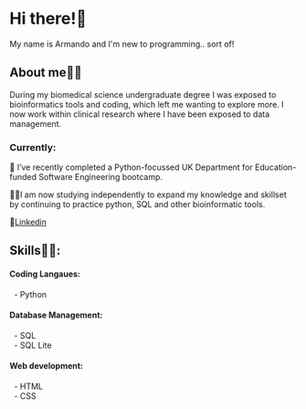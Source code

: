<h1> Hi there!👋</h1>
My name is Armando and I'm new to programming.. sort of! 

<h2>About me👨‍🔬</h2>
During my biomedical science undergraduate degree I was exposed to bioinformatics tools and coding, which left me wanting to explore more. I now work within clinical research where I have been exposed to data management.

<h3> Currently:</h3>
<p>🔭 I’ve recently completed a Python-focussed UK Department for Education-funded Software Engineering bootcamp. 
  
👨‍💻I am now studying independently to expand my knowledge and skillset by continuing to practice python, SQL and other bioinformatic tools. </p>

📲[Linkedin](https://www.linkedin.com/in/armando-lobete/)

<h2>Skills🤹‍♂️:</h2>
<h4>Coding Langaues:</h4>
<p> &nbsp; - Python </p>

<h4>Database Management:</h4>
&nbsp; - SQL 
<br>
&nbsp; - SQL Lite

<h4>Web development:</h4>
&nbsp; - HTML
<br>
&nbsp; - CSS
